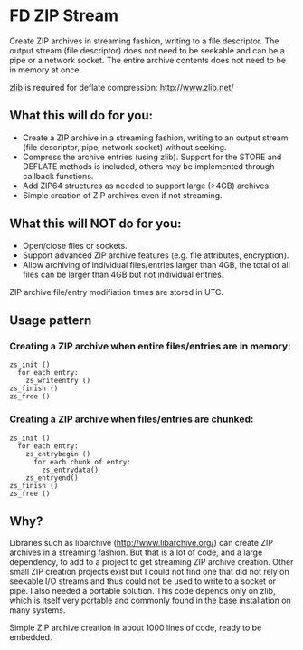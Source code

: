 # FD ZIP Stream

Create ZIP archives in streaming fashion, writing to a file
descriptor.  The output stream (file descriptor) does not need to be
seekable and can be a pipe or a network socket.  The entire archive
contents does not need to be in memory at once.

[zlib](http://www.zlib.net/) is required for deflate compression: http://www.zlib.net/

## What this will do for you:

* Create a ZIP archive in a streaming fashion, writing to an output stream (file descriptor, pipe, network socket) without seeking.
* Compress the archive entries (using zlib).  Support for the STORE and DEFLATE methods is included, others may be implemented through callback functions.
* Add ZIP64 structures as needed to support large (>4GB) archives.
* Simple creation of ZIP archives even if not streaming.

## What this will **NOT** do for you:

- Open/close files or sockets.
- Support advanced ZIP archive features (e.g. file attributes, encryption).
- Allow archiving of individual files/entries larger than 4GB, the total
   of all files can be larger than 4GB but not individual entries.

ZIP archive file/entry modifiation times are stored in UTC.

## Usage pattern

### Creating a ZIP archive when entire files/entries are in memory:
```
zs_init ()
  for each entry:
    zs_writeentry ()
zs_finish ()
zs_free ()
```

### Creating a ZIP archive when files/entries are chunked:
```
zs_init ()
  for each entry:
    zs_entrybegin ()
      for each chunk of entry:
        zs_entrydata()
    zs_entryend()
zs_finish ()
zs_free ()
```

## Why?

Libraries such as libarchive (http://www.libarchive.org/) can create
ZIP archives in a streaming fashion.  But that is a lot of code, and a
large dependency, to add to a project to get streaming ZIP archive
creation.  Other small ZIP creation projects exist but I could not
find one that did not rely on seekable I/O streams and thus could not
be used to write to a socket or pipe.  I also needed a portable
solution.  This code depends only on zlib, which is itself very
portable and commonly found in the base installation on many systems.

Simple ZIP archive creation in about 1000 lines of code, ready to be
embedded.
